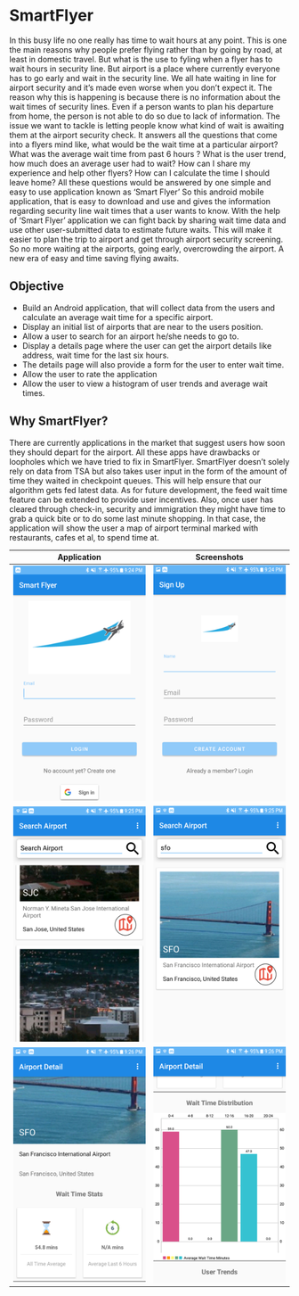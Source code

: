 # SmartFlyer

  In this busy life no one really has time to wait hours at any point. This is one the main reasons why people prefer flying rather than by going by road, at least in domestic travel. But what is the use to fyling when a flyer has to wait hours in security line. But airport is a place where currently everyone has to go early and wait in the security line. We all hate waiting in line for airport security and it’s made even worse when you don’t expect it. The reason why this is happening is because there is no information about the wait times of security lines. Even if a person wants to plan his departure from home, the person is not able to do so due to lack of information. The issue we want to tackle is letting people know what kind of wait is awaiting them at the airport security check. It answers all the questions that come into a flyers mind like, what would be the wait time at a particular airport? What was the average wait time from past 6 hours ? What is the user trend, how much does an average user had to wait? How can I share my experience and help other flyers? How can I calculate the time I should leave home? All these questions would be answered by one simple and easy to use application known as ‘Smart Flyer’ So this android mobile application, that is easy to download and use and gives the information regarding security line wait times that a user wants to know.  With the help of ‘Smart Flyer’ application we can fight back by sharing wait time data and use other user-submitted data to estimate future waits. This will make it easier to plan the trip to airport and get through airport security screening. So no more waiting at the airports, going early, overcrowding the airport. A new era of easy and time saving flying awaits.  

## Objective
- Build an Android application, that will collect data from the users and calculate an average wait time for a specific airport. 
- Display an initial list of airports that are near to the users position.
- Allow a user to search for an airport he/she needs to go to.
- Display a details page where the user can get the airport details like address, wait time for the last six hours.
- The details page will also provide a form for the user to enter wait time.
- Allow the user to rate the application
- Allow the user to view a histogram of user trends and average wait times.

## Why SmartFlyer?
  There are currently applications in the market that suggest users how soon they should depart for the airport. All these apps have drawbacks or loopholes which we have  tried to fix in SmartFlyer. SmartFlyer doesn’t solely rely on data from TSA but also takes user input in the form of the amount of  time they waited in checkpoint queues. This will help ensure that our algorithm gets fed latest data. As for future development, the feed wait time feature can be extended to provide user incentives. Also, once user has cleared through check-in, security and immigration they might have time to grab a  quick bite or to do some last minute shopping. In that case, the application will show the user a map of airport terminal marked with restaurants, cafes et al, to spend time at.


| Application   | Screenshots |
| ------------- | ------------- |
| <img src="https://github.com/heyitsvajid/SmartFlyer/blob/master/Screenshots/Screenshot_20190424-212416.png" width="250"/>  | <img src="https://github.com/heyitsvajid/SmartFlyer/blob/master/Screenshots/Screenshot_20190424-212434.png" width="250"/> |
| <img src="https://github.com/heyitsvajid/SmartFlyer/blob/master/Screenshots/Screenshot_20190424-212518.png" width="250"/>  | <img src="https://github.com/heyitsvajid/SmartFlyer/blob/master/Screenshots/Screenshot_20190424-212529.png" width="250"/>  |  
| <img src="https://github.com/heyitsvajid/SmartFlyer/blob/master/Screenshots/Screenshot_20190424-212616.png" width="250"/>  | <img src="https://github.com/heyitsvajid/SmartFlyer/blob/master/Screenshots/Screenshot_20190424-212623.png" width="250"/>  |
